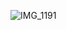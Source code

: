 ![IMG_1191](https://user-images.githubusercontent.com/112189528/223468157-d16432dd-4bd1-4536-a51b-3c9e943ff918.png)

